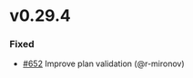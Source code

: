 # v0.29.4

### Fixed

* [#652](https://github.com/helmwave/helmwave/issues/652) Improve plan validation (@r-mironov)

